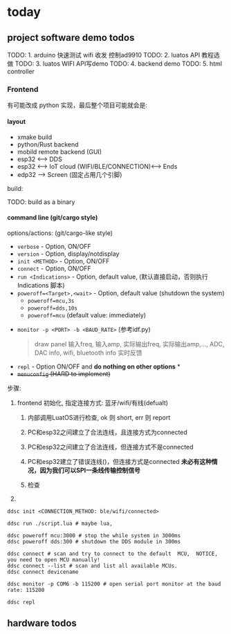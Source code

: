 # today

## project software demo todos

TODO: 1. arduino 快速测试 wifi 收发 控制ad9910
TODO: 2. luatos API 教程选做
TODO: 3. luatos WIFI API写demo
TODO: 4. backend demo
TODO: 5. html controller

### Frontend

有可能改成 python 实现，最后整个项目可能就会是:



#### layout 

* xmake build
* python/Rust backend
* mobild remote backend (GUI)
* esp32 <--> DDS
* esp32 <--> IoT cloud (WIFI/BLE/CONNECTION)<--> Ends
* edp32 --> Screen (固定占用几个引脚)

build:

TODO: build as a binary

#### command line (git/cargo style)

options/actions: (git/cargo-like style)

* `verbose` - Option, ON/OFF
* `version` - Option, display/notdisplay
* `init <METHOD>` - Option, ON/OFF
* `connect` - Option, ON/OFF
* `run <Indications>` - Option, default value, (默认直接启动，否则执行 Indications 脚本)
* `poweroff=<Target>,<wait>` - Option, default value (shutdown the system)
  * `poweroff=mcu,3s`
  * `poweroff=dds,10s`
  * `poweroff=mcu`  (default value: immediately)
<!-- * `pause` -   (pause the DDS output) -->
* `monitor -p <PORT> -b <BAUD_RATE>` (参考idf.py) 
  > draw panel
  > 输入freq, 输入amp, 实际输出freq, 实际输出amp,..., ADC, DAC info, wifi, bluetooth info
  > 实时反馈
* `repl` - Option ON/OFF and **do nothing on other options**
  * 
* ~~`menuconfig` (HARD to implement)~~


步骤:

1. frontend 初始化, 指定连接方式: 蓝牙/wifi/有线(defualt)
    1. 内部调用LuatOS进行检查, ok 则 short, err 则 report

      1. PC和esp32之间建立了合法连线，且连接方式为connected

      2. PC和esp32之间建立了合法连线，但连接方式不是connected

      3. PC和esp32建立了错误连线()，但连接方式是connected **未必有这种情况，因为我们可以SPI一条线传输控制信号**

    2. 检查
2.  

```shell
ddsc init <CONNECTION_METHOD: ble/wifi/connected>

ddsc run ./script.lua # maybe lua, 

ddsc poweroff mcu:3000 # stop the while system in 3000ms
ddsc poweroff dds:300 # shutdown the DDS module in 300ms

ddsc connect # scan and try to connect to the default  MCU,  NOTICE, you need to open MCU manually!
ddsc connect --list # scan and list all available MCUs.
ddsc connect devicename

ddsc monitor -p COM6 -b 115200 # open serial port monitor at the baud rate: 115200

ddsc repl
```

## hardware todos


